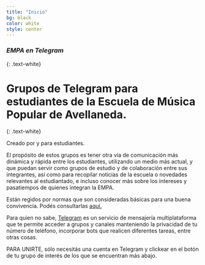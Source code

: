 ```yaml
---
title: "Inicio"
bg: black
color: white
style: center
---
```


<span class="fa-stack circle" style="font-size:100px">
  <i class="fa fa-circle fa-stack-1x text-black"></i>
  <i class="fab fa-telegram fa-stack-1x text-blue"></i>
</span>

### *EMPA en Telegram*
{: .text-white}

# Grupos de Telegram para estudiantes de la Escuela de Música Popular de Avellaneda.
{: .text-white}


Creado por y para estudiantes. 

<p class="texto-justificado"> El propósito de estos grupos es tener otra vía de comunicación más dinámica y rápida entre los estudiantes, utilizando un medio más actual,  y que puedan servir como grupos de estudio y de colaboración entre sus integrantes, así como para recopilar noticias de la escuela o novedades relevantes al estudiantado, e incluso conocer más sobre los intereses y pasatiempos de quienes integran la EMPA. </p>

<p class="texto-justificado"> Están regidos por normas que son consideradas básicas para una buena convivencia. Podés consultarlas <a href="https://telegra.ph/EMPA-en-Telegram-09-15"> aquí. </a> </p>

<p class="texto-justificado"> Para quien no sabe, <a href="https://telegram.org/faq/es?ln=f"> Telegram</a> es un servicio de mensajería multiplataforma que te permite acceder a grupos y canales manteniendo la privacidad de tu número de teléfono, incorporar bots que realicen diferentes tareas, entre otras cosas. </p>

<p class="texto-justificado"> PARA UNIRTE, sólo necesitás una cuenta en Telegram y clickear en el botón de tu grupo de interés de los que se encuentran más abajo. </p>



